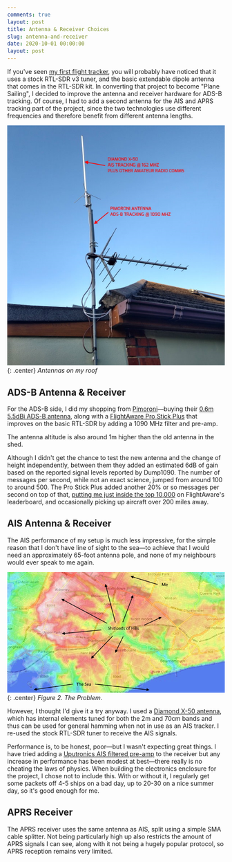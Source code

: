 ```yaml
---
comments: true
layout: post
title: Antenna & Receiver Choices
slug: antenna-and-receiver
date: 2020-10-01 00:00:00
layout: post
---
```


If you've seen [my first flight tracker](/hardware/flight-tracker), you will probably have noticed that it uses a stock RTL-SDR v3 tuner, and the basic extendable dipole antenna that comes in the RTL-SDR kit. In converting that project to become "Plane Sailing", I decided to improve the antenna and receiver hardware for ADS-B tracking. Of course, I had to add a second antenna for the AIS and APRS tracking part of the project, since the two technologies use different frequencies and therefore benefit from different antenna lengths.

![Antenna setup](/hardware/planesailing/antennas-labelled.jpg){: .center}
*Antennas on my roof*

## ADS-B Antenna & Receiver

For the ADS-B side, I did my shopping from [Pimoroni](https://www.pimoroni.com)&mdash;buying their [0.6m 5.5dBi ADS-B antenna](https://shop.pimoroni.com/products/ads-b-1090-mhz-antenna-0-6m-5-5dbi), along with a [FlightAware Pro Stick Plus](https://shop.pimoroni.com/products/pro-stick-plus-high-performance-usb-sdr-ads-b-receiver) that improves on the basic RTL-SDR by adding a 1090 MHz filter and pre-amp.

The antenna altitude is also around 1m higher than the old antenna in the shed.

Although I didn't get the chance to test the new antenna and the change of height independently, between them they added an estimated 6dB of gain based on the reported signal levels reported by Dump1090. The number of messages per second, while not an exact science, jumped from around 100 to around 500. The Pro Stick Plus added another 20% or so messages per second on top of that, [putting me just inside the top 10,000](https://flightaware.com/adsb/stats/user/ianrenton) on FlightAware's leaderboard, and occasionally picking up aircraft over 200 miles away.

## AIS Antenna & Receiver

The AIS performance of my setup is much less impressive, for the simple reason that I don't have line of sight to the sea&mdash;to achieve that I would need an approximately 65-foot antenna pole, and none of my neighbours would ever speak to me again.

![Terrain altitude map](/hardware/planesailing/terrain.png){: .center}
*Figure 2. The Problem.*

However, I thought I'd give it a try anyway. I used a [Diamond X-50 antenna](https://www.nevadaradio.co.uk/product/diamond-x-50/), which has internal elements tuned for both the 2m and 70cm bands and thus can be used for general hamming when not in use as an AIS tracker. I re-used the stock RTL-SDR tuner to receive the AIS signals.

Performance is, to be honest, poor&mdash;but I wasn't expecting great things. I have tried adding a [Uputronics AIS filtered pre-amp](https://store.uputronics.com/index.php?route=product/product&product_id=93) to the receiver but any increase in performance has been modest at best&mdash;there really is no cheating the laws of physics. When building the electronics enclosure for the project, I chose not to include this. With or without it, I regularly get some packets off 4-5 ships on a bad day, up to 20-30 on a nice summer day, so it's good enough for me.

## APRS Receiver

The APRS receiver uses the same antenna as AIS, split using a simple SMA cable splitter. Not being particularly high up also restricts the amount of APRS signals I can see, along with it not being a hugely popular protocol, so APRS reception remains very limited.
